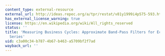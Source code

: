 ```yaml
---
content_type: external-resource
external_url: http://ideas.repec.org/a/tpr/restat/v81y1999i4p575-593.html
has_external_license_warning: true
license: https://en.wikipedia.org/wiki/All_rights_reserved
status: ''
title: 'Measuring Business Cycles: Approximate Band-Pass Filters for Economic Time
  Series'
uid: c3a00c34-b787-4b67-b463-a5709bf2f7ad
wayback_url: ''
---
```

